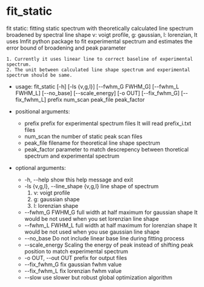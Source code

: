 # fit_static

fit static: fitting static spectrum with theoretically calculated line spectrum
broadened by spectral line shape
v: voigt profile,
g: gaussian,
l: lorenzian,
It uses lmfit python package to fit experimental spectrum and estimates the error bound of
broadening and peak parameter

```{Note}
1. Currently it uses linear line to correct baseline of experimental spectrum.
2. The unit between calculated line shape spectrum and experimental spectrum should be same.
```


* usage: fit_static
                       [-h] [-ls {v,g,l}] [--fwhm_G FWHM_G] [--fwhm_L FWHM_L]
                       [--no_base] [--scale_energy] [-o OUT] [--fix_fwhm_G]
                       [--fix_fwhm_L]
                       prefix num_scan peak_file peak_factor



* positional arguments:
  * prefix                prefix for experimental spectrum files It will read
    prefix_i.txt files
  * num_scan              the number of static peak scan files
  * peak_file             filename for theoretical line shape spectrum
  * peak_factor           parameter to match descrepency between thoretical
    spectrum and experimental spectrum

* optional arguments:
  * -h, --help            show this help message and exit
  * -ls {v,g,l}, --line_shape {v,g,l} line shape of spectrum 
    1. v: voigt profile 
    2. g: gaussian shape 
    3. l: lorenzian shape
  * --fwhm_G FWHM_G       full width at half maximum for gaussian shape It would
    be not used when you set lorenzian line shape
  * --fwhm_L FWHM_L       full width at half maximum for lorenzian shape It
    would be not used when you use gaussian line shape
  * --no_base             Do not include linear base line during fitting process
  * --scale_energy        Scaling the energy of peak instead of shifting peak position to
    match experimental spectrum
  * -o OUT, --out OUT     prefix for output files
  * --fix_fwhm_G          fix gaussian fwhm value
  * --fix_fwhm_L          fix lorenzian fwhm value
  * --slow                use slower but robust global optimization algorithm



 

